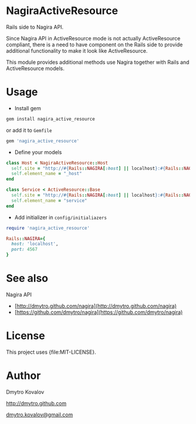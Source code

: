 NagiraActiveResource
======================

Rails side to Nagira API.

Since Nagira API in ActiveResource mode is not actually ActiveResource
compliant, there is a need to have component on the Rails side to
provide additional functionality to make it look like ActiveResource.

This module provides additional methods use Nagira together with
Rails and ActiveResource models.

Usage
===========

* Install gem

~~~~~~~~~~~~~~~~~~~~~~~~~~~~~~~~~~~~~~~~~~~~bash
gem install nagira_active_resource
~~~~~~~~~~~~~~~~~~~~~~~~~~~~~~~~~~~~~~~~~~~~

or add it to `Gemfile`

~~~~~~~~~~~~~~~~~~~~~~~~~~~~~~~~~~~~~~~~~~~~ruby
gem 'nagira_active_resource'
~~~~~~~~~~~~~~~~~~~~~~~~~~~~~~~~~~~~~~~~~~~~

* Define your models

~~~~~~~~~~~~~~~~~~~~~~~~~~~~~~~~~~~~~~~~~~~~ruby
class Host < NagiraActiveResource::Host
  self.site = "http://#{Rails::NAGIRA[:host] || localhost}:#{Rails::NAGIRA[:port] || 80}/_status/"
  self.element_name = "_host"
end

class Service < ActiveResource::Base
  self.site = "http://#{Rails::NAGIRA[:host] || localhost}:#{Rails::NAGIRA[:port] || 80}/_status/"
  self.element_name = "service"
end
~~~~~~~~~~~~~~~~~~~~~~~~~~~~~~~~~~~~~~~~~~~~

* Add initializer in `config/initialiazers`

~~~~~~~~~~~~~~~~~~~~~~~~~~~~~~~~~~~~~~~~~~~~ruby
require 'nagira_active_resource'

Rails::NAGIRA={ 
  host: 'localhost',
  port: 4567
}
~~~~~~~~~~~~~~~~~~~~~~~~~~~~~~~~~~~~~~~~~~~~

See also
===========

Nagira API

* [http://dmytro.github.com/nagira](http://dmytro.github.com/nagira)
* [https://github.com/dmytro/nagira](https://github.com/dmytro/nagira)

License
===========

This project uses {file:MIT-LICENSE}.

Author
===========

Dmytro Kovalov

http://dmytro.github.com

dmytro.kovalov@gmail.com
